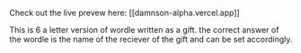 Check out the live prevew here: [[damnson-alpha.vercel.app]]

This is 6 a letter version of wordle written as a gift. the correct answer of the wordle is the name of the reciever of the gift and can be set accordingly. 
